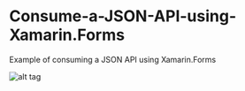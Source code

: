 # Consume-a-JSON-API-using-Xamarin.Forms
Example of consuming a JSON API using Xamarin.Forms

![alt tag](http://i.giphy.com/LTYSk3J4PDN04.gif)
